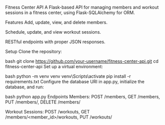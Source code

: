 Fitness Center API
A Flask-based API for managing members and workout sessions in a fitness center, using Flask-SQLAlchemy for ORM.

Features
Add, update, view, and delete members.

Schedule, update, and view workout sessions.

RESTful endpoints with proper JSON responses.

Setup
Clone the repository:

bash
git clone https://github.com/your-username/fitness-center-api.git
cd fitness-center-api
Set up a virtual environment:

bash
python -m venv venv
venv\Scripts\activate
pip install -r requirements.txt
Configure the database URI in app.py, initialize the database, and run:

bash
python app.py
Endpoints
Members: POST /members, GET /members, PUT /members/<id>, DELETE /members/<id>

Workout Sessions: POST /workouts, GET /members/<member_id>/workouts, PUT /workouts/<id>
